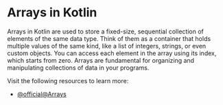 # Arrays in Kotlin

Arrays in Kotlin are used to store a fixed-size, sequential collection of elements of the same data type. Think of them as a container that holds multiple values of the same kind, like a list of integers, strings, or even custom objects. You can access each element in the array using its index, which starts from zero. Arrays are fundamental for organizing and manipulating collections of data in your programs.

Visit the following resources to learn more:

- [@official@Arrays](https://kotlinlang.org/docs/arrays.html)